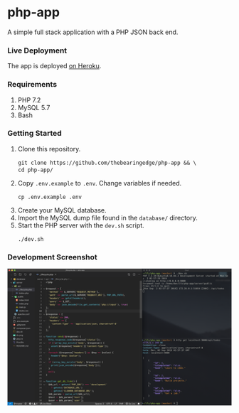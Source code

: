 # php-app

A simple full stack application with a PHP JSON back end.

### Live Deployment

The app is deployed [on Heroku](https://php-app-example.herokuapp.com/).

### Requirements

1. PHP 7.2
1. MySQL 5.7
1. Bash

### Getting Started

1. Clone this repository.
    ```shell
    git clone https://github.com/thebearingedge/php-app && \
    cd php-app/
    ```
1. Copy `.env.example` to `.env`. Change variables if needed.
    ```shell
    cp .env.example .env
    ```
1. Create your MySQL database.
1. Import the MySQL dump file found in the `database/` directory.
1. Start the PHP server with the `dev.sh` script.
    ```shell
    ./dev.sh
    ```

### Development Screenshot

<p align="middle">
  <img src="dx.png" alt="Developer Experience">
</p>
